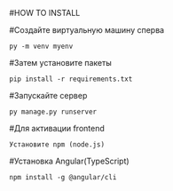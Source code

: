 #HOW TO INSTALL 

#Создайте виртуальную машину сперва 

	py -m venv myenv

#Затем установите пакеты 

	pip install -r requirements.txt 

#Запускайте сервер
	
	py manage.py runserver 

#Для активации frontend 
	
	Установите npm (node.js)

#Установка Angular(TypeScript)

	npm install -g @angular/cli